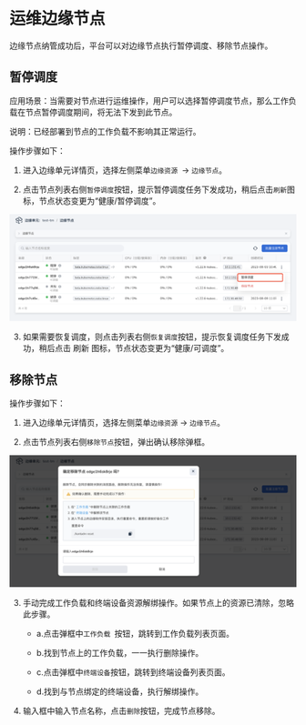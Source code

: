 # 运维边缘节点

边缘节点纳管成功后，平台可以对边缘节点执行暂停调度、移除节点操作。

## 暂停调度
应用场景：当需要对节点进行运维操作，用户可以选择暂停调度节点，那么工作负载在节点暂停调度期间，将无法下发到此节点。

说明：已经部署到节点的工作负载不影响其正常运行。

操作步骤如下：

1. 进入边缘单元详情页，选择左侧菜单`边缘资源 `-> `边缘节点`。

2. 点击节点列表右侧`暂停调度`按钮，提示暂停调度任务下发成功，稍后点击`刷新`图标，节点状态变更为“健康/暂停调度”。

![暂停调度](../../images/node-manage-01.png)

3. 如果需要恢复调度，则点击列表右侧`恢复调度`按钮，提示恢复调度任务下发成功，稍后点击 刷新 图标，节点状态变更为“健康/可调度”。

## 移除节点

操作步骤如下：

1. 进入边缘单元详情页，选择左侧菜单`边缘资源` -> `边缘节点`。

2. 点击节点列表右侧`移除节点`按钮，弹出确认移除弹框。

![暂停调度](../../images/node-manage-02.png)

3. 手动完成工作负载和终端设备资源解绑操作。如果节点上的资源已清除，忽略此步骤。

    - a.点击弹框中`工作负载 `按钮，跳转到工作负载列表页面。

    - b.找到节点上的工作负载，一一执行删除操作。

    - c.点击弹框中`终端设备`按钮，跳转到终端设备列表页面。

    - d.找到与节点绑定的终端设备，执行解绑操作。

4. 输入框中输入节点名称，点击`删除`按钮，完成节点移除。